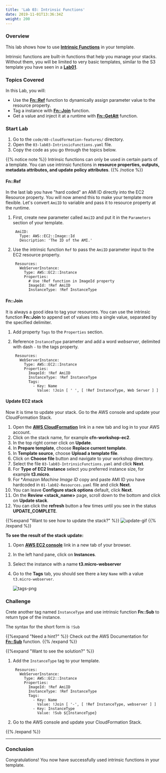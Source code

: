 ```yaml
---
title: 'Lab 03: Intrinsic Functions'
date: 2019-11-01T13:36:34Z
weight: 200
---
```


### Overview

This lab shows how to use **[Intrinsic Functions](https://docs.aws.amazon.com/AWSCloudFormation/latest/UserGuide/intrinsic-function-reference.html)** in your template. 

Intrinsic functions are built-in functions that help you manage your stacks. Without them, you will be limited to very basic templates, similar to the S3 template you have seen in a **[Lab01](/30-workshop-part-01/10-cloudformation-fundamentals/200-lab-01-stack)**.

### Topics Covered

In this Lab, you will:

+ Use the **[Fn::Ref](https://docs.aws.amazon.com/AWSCloudFormation/latest/UserGuide/intrinsic-function-reference-ref.html)** function to dynamically assign parameter value to the resource property.
+ Tag a instance with **[Fn::Join](https://docs.aws.amazon.com/AWSCloudFormation/latest/UserGuide/intrinsic-function-reference-join.html)** function.
+ Get a value and inject it at a runtime with **[Fn::GetAtt](https://docs.aws.amazon.com/AWSCloudFormation/latest/UserGuide/intrinsic-function-reference-getatt.html)** function.

### Start Lab

1. Go to the `code/40-cloudformation-features/` directory.
1. Open the `03-lab03-IntrinsicFunctions.yaml` file.
1. Copy the code as you go through the topics below.

{{% notice note %}} 
Intrinsic functions can only be used in certain parts of a template. You can use intrinsic functions in 
**resource properties, outputs, metadata attributes, and update policy attributes**.
{{% /notice %}}

#### Fn::Ref

In the last lab you have "hard coded" an AMI ID directly into the EC2 Resource property. You will now amend this to make your template more flexible. Let's convert `AmiID` to variable and pass it to resource property at the runtime.

1. First, create new parameter called `AmiID` and put it in the `Parameters` section of your template.

        AmiID:
          Type: AWS::EC2::Image::Id
          Description: 'The ID of the AMI.'
   
1. Use the intrinsic function `Ref` to pass the `AmiID` parameter input to the EC2 resource property.
          
        Resources:
          WebServerInstance:
            Type: AWS::EC2::Instance
            Properties:
              # Use !Ref function in ImageId property
              ImageId: !Ref AmiID
              InstanceType: !Ref InstanceType

#### Fn::Join

It is always a good idea to tag your resources. You can use the intrinsic function **Fn::Join** to append set of values into a single value, separated by the specified delimiter.

1. Add property `Tags` to the `Properties` section. 
1. Reference `InstanceType` parameter and add a word _webserver_, delimited with dash `-` to the tags property.

        Resources:
          WebServerInstance:
            Type: AWS::EC2::Instance
            Properties:
              ImageId: !Ref AmiID
              InstanceType: !Ref InstanceType
              Tags:
                - Key: Name
                  Value: !Join [ ' ', [ !Ref InstanceType, Web Server ] ]

#### Update EC2 stack

Now it is time to update your stack. Go to the AWS console and update your CloudFormation Stack.

1. Open the **[AWS CloudFormation](https://console.aws.amazon.com/cloudformation)** link in a new tab and log in to your AWS account.
1. Click on the stack name, for example **cfn-workshop-ec2**.
1. In the top right corner click on **Update**.
1. In **Prepare template**, choose **Replace current template**.
1. In **Template source**, choose **Upload a template file**.
1. Click on **Choose file** button and navigate to your workshop directory.
1. Select the file `03-lab03-IntrinsicFunctions.yaml` and click **Next**.
1. For **Type of EC2 Instance** select you preferred instance size, for example **t3.micro**.
1. For **Amazon Machine Image ID* copy and paste AMI ID you have hardcoded in `01-lab02-Resources.yaml` file and click **Next**.
1. You can leave **Configure stack options** default, click **Next**.
1. On the **Review <stack_name>** page, scroll down to the bottom and click on **Update stack**.
1. You can click the **refresh** button a few times until you see in the status **UPDATE_COMPLETE**.

{{%expand "Want to see how to update the stack?" %}}
![update-gif](../update-1.gif)
{{% /expand %}}

**To see the result of the stack update:**

1. Open **[AWS EC2 console](https://console.aws.amazon.com/ec2)** link in a new tab of your browser.
1. In the left hand pane, click on **Instances**.
1. Select the instance with a name **t3.micro-webserver**
1. Go to the **Tags** tab, you should see there a key `Name` with a value `t3.micro-webserver`.

    ![tags-png](../tags.png)

### Challenge
Crete another tag named `InstanceType` and use intrinsic function **Fn::Sub** to return type of the instance. 

The syntax for the short form is `!Sub`

{{%expand "Need a hint?" %}}
Check out the AWS Documentation for **[Fn::Sub](https://docs.aws.amazon.com/AWSCloudFormation/latest/UserGuide/intrinsic-function-reference-sub.html)** function.
{{% /expand %}}

{{%expand "Want to see the solution?" %}}

1. Add the `InstanceType` tag to your template.
    
        Resources:
          WebServerInstance:
            Type: AWS::EC2::Instance
            Properties:
              ImageId: !Ref AmiID
              InstanceType: !Ref InstanceType
              Tags:
                - Key: Name
                  Value: !Join [ '-', [ !Ref InstanceType, webserver ] ]
                - Key: InstanceType
                  Value: !Sub ${InstanceType}
                  
1. Go to the AWS console and update your CloudFormation Stack.

{{% /expand %}}

---
### Conclusion
Congratulations! You now have successfully used intrinsic functions in your template.